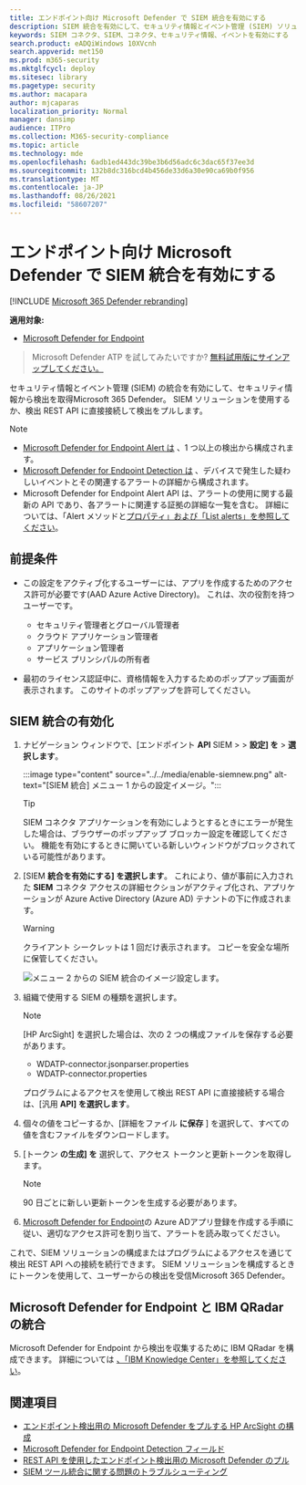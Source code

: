 ```yaml
---
title: エンドポイント向け Microsoft Defender で SIEM 統合を有効にする
description: SIEM 統合を有効にして、セキュリティ情報とイベント管理 (SIEM) ソリューションで検出を受け取る。
keywords: SIEM コネクタ、SIEM、コネクタ、セキュリティ情報、イベントを有効にする
search.product: eADQiWindows 10XVcnh
search.appverid: met150
ms.prod: m365-security
ms.mktglfcycl: deploy
ms.sitesec: library
ms.pagetype: security
ms.author: macapara
author: mjcaparas
localization_priority: Normal
manager: dansimp
audience: ITPro
ms.collection: M365-security-compliance
ms.topic: article
ms.technology: mde
ms.openlocfilehash: 6adb1ed443dc39be3b6d56adc6c3dac65f37ee3d
ms.sourcegitcommit: 132b8dc316bcd4b456de33d6a30e90ca69b0f956
ms.translationtype: MT
ms.contentlocale: ja-JP
ms.lasthandoff: 08/26/2021
ms.locfileid: "58607207"
---
```

# <a name="enable-siem-integration-in-microsoft-defender-for-endpoint"></a>エンドポイント向け Microsoft Defender で SIEM 統合を有効にする

[!INCLUDE [Microsoft 365 Defender rebranding](../../includes/microsoft-defender.md)]

**適用対象:**
- [Microsoft Defender for Endpoint](https://go.microsoft.com/fwlink/?linkid=2154037)

> Microsoft Defender ATP を試してみたいですか? [無料試用版にサインアップしてください。](https://signup.microsoft.com/create-account/signup?products=7f379fee-c4f9-4278-b0a1-e4c8c2fcdf7e&ru=https://aka.ms/MDEp2OpenTrial?ocid=docs-wdatp-enablesiem-abovefoldlink)

セキュリティ情報とイベント管理 (SIEM) の統合を有効にして、セキュリティ情報から検出を取得Microsoft 365 Defender。 SIEM ソリューションを使用するか、検出 REST API に直接接続して検出をプルします。

> [!NOTE]
>
> - [Microsoft Defender for Endpoint Alert は](alerts.md) 、1 つ以上の検出から構成されます。
> - [Microsoft Defender for Endpoint Detection は](api-portal-mapping.md) 、デバイスで発生した疑わしいイベントとその関連するアラートの詳細から構成されます。
> - Microsoft Defender for Endpoint Alert API は、アラートの使用に関する最新の API であり、各アラートに関連する証拠の詳細な一覧を含む。 詳細については、「Alert メソッドと[プロパティ」および「List alerts」](alerts.md)[を参照してください](get-alerts.md)。

## <a name="prerequisites"></a>前提条件

- この設定をアクティブ化するユーザーには、アプリを作成するためのアクセス許可が必要です(AAD Azure Active Directory)。 これは、次の役割を持つユーザーです。

  - セキュリティ管理者とグローバル管理者
  - クラウド アプリケーション管理者
  - アプリケーション管理者
  - サービス プリンシパルの所有者

- 最初のライセンス認証中に、資格情報を入力するためのポップアップ画面が表示されます。 このサイトのポップアップを許可してください。

## <a name="enabling-siem-integration"></a>SIEM 統合の有効化

1. ナビゲーション ウィンドウで、[エンドポイント **API** SIEM \>  \> **設定] を** \> **選択します**。

   :::image type="content" source="../../media/enable-siemnew.png" alt-text="[SIEM 統合] メニュー 1 からの設定イメージ。":::

   > [!TIP]
   > SIEM コネクタ アプリケーションを有効にしようとするときにエラーが発生した場合は、ブラウザーのポップアップ ブロッカー設定を確認してください。 機能を有効にするときに開いている新しいウィンドウがブロックされている可能性があります。

2. [SIEM **統合を有効にする] を選択します**。 これにより、値が事前に入力された **SIEM** コネクタ アクセスの詳細セクションがアクティブ化され、アプリケーションが Azure Active Directory (Azure AD) テナントの下に作成されます。

    > [!WARNING]
    > クライアント シークレットは 1 回だけ表示されます。 コピーを安全な場所に保管してください。

    ![メニュー 2 からの SIEM 統合のイメージ設定します。](images/siem_details.png)

3. 組織で使用する SIEM の種類を選択します。

   > [!NOTE]
   > [HP ArcSight] を選択した場合は、次の 2 つの構成ファイルを保存する必要があります。
   >
   > - WDATP-connector.jsonparser.properties
   > - WDATP-connector.properties

   プログラムによるアクセスを使用して検出 REST API に直接接続する場合は、[汎用 **API] を選択します**。

4. 個々の値をコピーするか、[詳細をファイル **に保存** ] を選択して、すべての値を含むファイルをダウンロードします。

5. [トークン **の生成] を** 選択して、アクセス トークンと更新トークンを取得します。

   > [!NOTE]
   > 90 日ごとに新しい更新トークンを生成する必要があります。

6. [Microsoft Defender for Endpoint](/microsoft-365/security/defender-endpoint/exposed-apis-create-app-webapp)の Azure ADアプリ登録を作成する手順に従い、適切なアクセス許可を割り当て、アラートを読み取ってください。

これで、SIEM ソリューションの構成またはプログラムによるアクセスを通じて検出 REST API への接続を続行できます。 SIEM ソリューションを構成するときにトークンを使用して、ユーザーからの検出を受信Microsoft 365 Defender。

## <a name="integrate-microsoft-defender-for-endpoint-with-ibm-qradar"></a>Microsoft Defender for Endpoint と IBM QRadar の統合

Microsoft Defender for Endpoint から検出を収集するために IBM QRadar を構成できます。 詳細については [、「IBM Knowledge Center」を参照してください](https://www.ibm.com/support/knowledgecenter/SS42VS_DSM/c_dsm_guide_MS_Win_Defender_ATP_overview.html?cp=SS42VS_7.3.1)。

## <a name="see-also"></a>関連項目

- [エンドポイント検出用の Microsoft Defender をプルする HP ArcSight の構成](configure-arcsight.md)
- [Microsoft Defender for Endpoint Detection フィールド](api-portal-mapping.md)
- [REST API を使用したエンドポイント検出用の Microsoft Defender のプル](pull-alerts-using-rest-api.md)
- [SIEM ツール統合に関する問題のトラブルシューティング](troubleshoot-siem.md)
